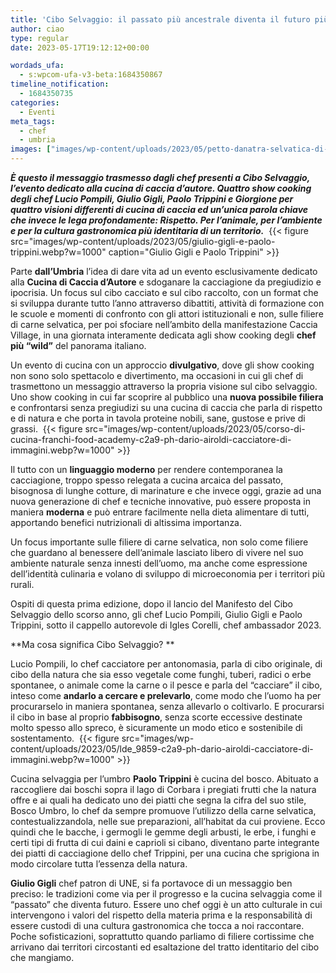 ```yaml
---
title: 'Cibo Selvaggio: il passato più ancestrale diventa il futuro più sostenibile'
author: ciao
type: regular
date: 2023-05-17T19:12:12+00:00

wordads_ufa:
  - s:wpcom-ufa-v3-beta:1684350867
timeline_notification:
  - 1684350735
categories:
  - Eventi
meta_tags:
  - chef
  - umbria
images: ["images/wp-content/uploads/2023/05/petto-danatra-selvatica-di-lucio-pompili.webp"]
---
```

**_È questo il messaggio trasmesso dagli chef presenti a Cibo Selvaggio, l’evento dedicato alla cucina di caccia d’autore. Quattro show cooking degli chef Lucio Pompili, Giulio Gigli, Paolo Trippini e Giorgione per quattro visioni differenti di cucina di caccia ed un’unica parola chiave che invece le lega profondamente: Rispetto. Per l’animale, per l’ambiente e per la cultura gastronomica più identitaria di un territorio._** 
{{< figure src="images/wp-content/uploads/2023/05/giulio-gigli-e-paolo-trippini.webp?w=1000" caption="Giulio Gigli e Paolo Trippini" >}}
 

Parte **dall’Umbria** l’idea di dare vita ad un evento esclusivamente dedicato alla **Cucina di Caccia d’Autore** e sdoganare la cacciagione da pregiudizio e ipocrisia. Un focus sul cibo cacciato e sul cibo raccolto, con un format che si sviluppa durante tutto l’anno attraverso dibattiti, attività di formazione con le scuole e momenti di confronto con gli attori istituzionali e non, sulle filiere di carne selvatica, per poi sfociare nell’ambito della manifestazione Caccia Village, in una giornata interamente dedicata agli show cooking degli **chef più “wild”** del panorama italiano. 

Un evento di cucina con un approccio **divulgativo**, dove gli show cooking non sono solo spettacolo e divertimento, ma occasioni in cui gli chef di trasmettono un messaggio attraverso la propria visione sul cibo selvaggio. Uno show cooking in cui far scoprire al pubblico una **nuova possibile filiera** e confrontarsi senza pregiudizi su una cucina di caccia che parla di rispetto e di natura e che porta in tavola proteine nobili, sane, gustose e prive di grassi. 
{{< figure src="images/wp-content/uploads/2023/05/corso-di-cucina-franchi-food-academy-c2a9-ph-dario-airoldi-cacciatore-di-immagini.webp?w=1000" >}}
 

Il tutto con un **linguaggio moderno** per rendere contemporanea la cacciagione, troppo spesso relegata a cucina arcaica del passato, bisognosa di lunghe cotture, di marinature e che invece oggi, grazie ad una nuova generazione di chef e tecniche innovative, può essere proposta in maniera **moderna** e può entrare facilmente nella dieta alimentare di tutti, apportando benefici nutrizionali di altissima importanza. 

Un focus importante sulle filiere di carne selvatica, non solo come filiere che guardano al benessere dell’animale lasciato libero di vivere nel suo ambiente naturale senza innesti dell’uomo, ma anche come espressione dell’identità culinaria e volano di sviluppo di microeconomia per i territori più rurali.&nbsp;

Ospiti di questa prima edizione, dopo il lancio del Manifesto del Cibo Selvaggio dello scorso anno, gli chef Lucio Pompili, Giulio Gigli e Paolo Trippini, sotto il cappello autorevole di Igles Corelli, chef ambassador 2023.&nbsp;

**Ma cosa significa Cibo Selvaggio? **

Lucio Pompili, lo chef cacciatore per antonomasia, parla di cibo originale, di cibo della natura che sia esso vegetale come funghi, tuberi, radici o erbe spontanee, o animale come la carne o il pesce e parla del “cacciare” il cibo, inteso come **andarlo a cercare e prelevarlo**, come modo che l’uomo ha per procurarselo in maniera spontanea, senza allevarlo o coltivarlo. E procurarsi il cibo in base al proprio **fabbisogno**, senza scorte eccessive destinate molto spesso allo spreco, è sicuramente un modo etico e sostenibile di sostentamento. 
{{< figure src="images/wp-content/uploads/2023/05/lde_9859-c2a9-ph-dario-airoldi-cacciatore-di-immagini.webp?w=1000" >}}
 

Cucina selvaggia per l’umbro **Paolo Trippini** è cucina del bosco. Abituato a raccogliere dai boschi sopra il lago di Corbara i pregiati frutti che la natura offre e ai quali ha dedicato uno dei piatti che segna la cifra del suo stile, Bosco Umbro, lo chef da sempre promuove l’utilizzo della carne selvatica, contestualizzandola, nelle sue preparazioni, all’habitat da cui proviene. Ecco quindi che le bacche, i germogli le gemme degli arbusti, le erbe, i funghi e certi tipi di frutta di cui daini e caprioli si cibano, diventano parte integrante dei piatti di cacciagione dello chef Trippini, per una cucina che sprigiona in modo circolare tutta l’essenza della natura. 

**Giulio Gigli** chef patron di UNE, si fa portavoce di un messaggio ben preciso: le tradizioni come via per il progresso e la cucina selvaggia come il “passato” che diventa futuro. Essere uno chef oggi è un atto culturale in cui intervengono i valori del rispetto della materia prima e la responsabilità di essere custodi di una cultura gastronomica che tocca a noi raccontare. Poche sofisticazioni, soprattutto quando parliamo di filiere cortissime che arrivano dai territori circostanti ed esaltazione del tratto identitario del cibo che mangiamo.